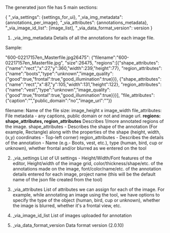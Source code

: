 The generated json file has 5 main sections:

{
  "_via_settings": {settings_for_ui},
  "_via_img_metadata": {annotations_per_image},
  "_via_attributes": {annotations_metadata},
  "_via_image_id_list": [image_list],
  "_via_data_format_version": version
}  

1. _via_img_metadata
Details of all the annotations for each image file.

Sample:

"600-02217157en_Masterfile.jpg26475":
{"filename":"600-02217157en_Masterfile.jpg",
"size":26475,
"regions":[{"shape_attributes":{"name":"rect","x":27,"y":360,"width":239,"height":77},
            "region_attributes":{"name":"boots","type":"unknown","image_quality":{"good":true,"frontal":true,"good_illumination":true}}},
            {"shape_attributes":{"name":"rect","x":87,"y":105,"width":131,"height":122},
            "region_attributes":{"name":"vest","type":"unknown","image_quality":{"good":true,"frontal":true,"good_illumination":true}}}],
"file_attributes":{"caption":"","public_domain":"no","image_url":""}}

filename: Name of the file
size: image_height x image_width
file_attributes: File metadata - any captions, public domain or not and image url.
**regions: shape_attributes, region_attributes**
Describes 1/more annotated regions of the image. 
shape_attributes - Describes the shape of the annotation (For example, Rectangle) along with the properties of the shape (height, width, (x,y) coordinates - Top-left corner)
region_attributes - Describes the details of the annotation - Name (e.g.- Boots, vest, etc.), type (human, bird, cup or unknown), whether frontal and/or blurred as we entered on the tool

2. _via_settings
List of UI settings - Height/Width/Font features of the editor, Height/width of the image grid, color/thickness/shape/etc. of the annotations made on the image, font/color/name/etc. of the annotation details entered for each image, project name (this will be the default name of the json file created from the tool)

3. _via_attributes
List of attributes we can assign for each of the image. For example, while annotating an image using the tool, we have options to specify the type of the object (human, bird, cup or unknown), whether the image is blurred, whether it's a frontal view, etc.

4. _via_image_id_list
List of images uploaded for annotation

5. _via_data_format_version
Data format version (2.0.10)
